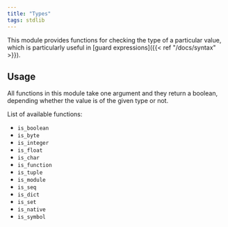 ```yaml
---
title: "Types"
tags: stdlib
---
```


This module provides functions for checking the type of a particular value, which is particularly useful in [guard expressions]({{< ref "/docs/syntax" >}}).

## Usage

All functions in this module take one argument and they return a boolean, depending whether the value is of the given type or not.

List of available functions:
* `is_boolean`
* `is_byte`
* `is_integer`
* `is_float`
* `is_char`
* `is_function`
* `is_tuple`
* `is_module`
* `is_seq`
* `is_dict`
* `is_set`
* `is_native`
* `is_symbol`
